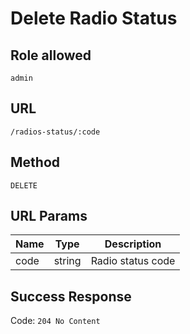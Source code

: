# Delete Radio Status

## Role allowed
`admin`

## URL
`/radios-status/:code`

## Method
`DELETE`

## URL Params
| Name | Type | Description |
| --- | --- | --- |
| code | string | Radio status code |

## Success Response
Code: `204 No Content`
